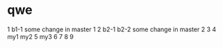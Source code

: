 # qwe
1  b1-1 some change in master 1
2  b2-1 b2-2 some change in master 2
3
4  my1  my2
5  my3
6
7
8
9
